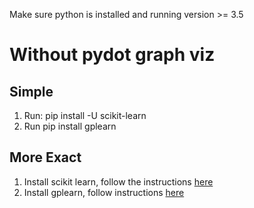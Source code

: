 
Make sure python is installed and running version >= 3.5

# Without pydot graph viz
## Simple
 1. Run: pip install -U scikit-learn
 2. Run pip install gplearn

## More Exact
 1. Install scikit learn, follow the instructions [here](https://scikit-learn.org/dev/install.html)
 2. Install gplearn, follow instructions [here](https://gplearn.readthedocs.io/en/stable/installation.html)
